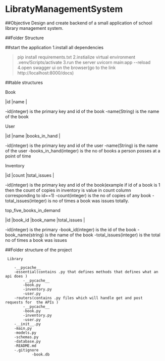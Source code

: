 # LibratyManagementSystem
##Objective
Design and create backend of a small application of school library management system.

##Folder Structure

##start the application
1.install all dependencies
>pip install requirements.txt
2.instialize virtual environment
>.venv/Scripts/activate
3.run the server
>uvicorn main:app --reload
4.open swagger ui on the browser(go to the link http://localhost:8000/docs)

##table structures

Book

|id |name |

-id(integer) is the primary key and id of the book
-name(String) is the name of the book

User

|id |name |books_in_hand |

-id(integer) is the primary key and id of the user
-name(String) is the name of the user
-books_in_hand(integer) is the no of books a person posses at a point of time

Inventory

|id |count |total_issues |

-id(integer) is the primary key and id of the book(example if id of a book is 1 then the count of copies in inventory is value in count column corresponding to id==1)
-count(integer) is the no of copies of any book
-total_issues(integer) is no of times a book was issues totally.


top_five_books_in_demand

|id |book_id |book_name |total_issues |

-id(integer) is the primary
-book_id(integer) is the id of the book
-book_name(string) is the name of the book
-total_issues(integer) is the total no of times a book was issues 


 ##Folder structure of the project  
 
	 Library
		
		-__pycache__
		-essential(contains .py that defines methods that defines what an api does )
			-__pycache__
			-book.py
			-inventory.py
			-user.py
		-routers(contains .py files which will handle get and post requests for  the APIs )
			-__pycache__
			-book.py
			-inventory.py
			-user.py
		-__init__.py
		-main.py
		-models.py
		-schemas.py
		-database.py
		-README.md
		-.gitignore
                -book.db
 

